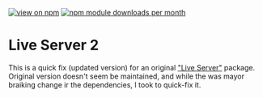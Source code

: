 [![view on npm](http://img.shields.io/npm/v/dead-server.svg)](https://www.npmjs.org/package/dead-server)
[![npm module downloads per month](http://img.shields.io/npm/dm/dead-server.svg)](https://www.npmjs.org/package/dead-server)

# Live Server 2

This is a quick fix (updated version) for an original ["Live Server"](https://www.npmjs.com/package/live-server) package. Original version doesn't seem be maintained, and while the was mayor braiking change ir the dependencies, I took to quick-fix it.
